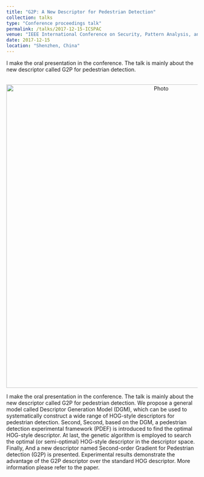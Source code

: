 ```yaml
---
title: "G2P: A New Descriptor for Pedestrian Detection"
collection: talks
type: "Conference proceedings talk"
permalink: /talks/2017-12-15-ICSPAC
venue: "IEEE International Conference on Security, Pattern Analysis, and Cybernetics 2017"
date: 2017-12-15
location: "Shenzhen, China"
---
```

I make the oral presentation in the conference. The talk is mainly about the new descriptor called G2P for pedestrian detection. 

<p align="center">
  <img src="https://qianyeqiang.github.io/images/ICSPAC.jpg?raw=true" alt="Photo" style="width: 800px;"/> 
</p>

I make the oral presentation in the conference. The talk is mainly about the new descriptor called G2P for pedestrian detection. We propose a general model called Descriptor Generation Model (DGM), which can be used to systematically construct a wide range of HOG-style descriptors for pedestrian detection. Second, Second, based on the DGM, a pedestrian detection experimental framework (PDEF) is introduced to find the optimal HOG-style descriptor. At last, the genetic algorithm is employed to search the optimal (or semi-optimal) HOG-style descriptor in the descriptor space. Finally, And a new descriptor named Second-order Gradient for Pedestrian detection (G2P) is presented. Experimental results demonstrate the advantage of the G2P descriptor over the standard HOG descriptor. More information please refer to the paper.

